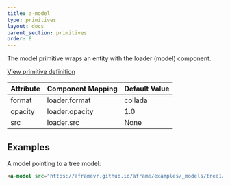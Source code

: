 ```yaml
---
title: a-model
type: primitives
layout: docs
parent_section: primitives
order: 8
---
```


The model primitive wraps an entity with the loader (model) component.

[View primitive definition](https://github.com/aframevr/aframe/blob/master/elements/templates/a-model.html)

| Attribute | Component Mapping | Default Value |
| --------- | ----------------- | ------------- |
| format    | loader.format     | collada       |
| opacity   | loader.opacity    | 1.0           |
| src       | loader.src        | None          |

## Examples

A model pointing to a tree model:

```html
<a-model src="https://aframevr.github.io/aframe/examples/_models/tree1/tree1.dae"></a-model>
```
